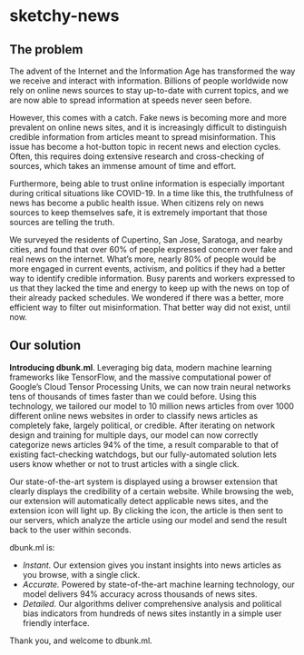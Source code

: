 # sketchy-news

## The problem

The advent of the Internet and the Information Age has transformed the way we receive and interact with information. Billions of people worldwide now rely on online news sources to stay up-to-date with current topics, and we are now able to spread information at speeds never seen before.

However, this comes with a catch. Fake news is becoming more and more prevalent on online news sites, and it is increasingly difficult to distinguish credible information from articles meant to spread misinformation. This issue has become a hot-button topic in recent news and election cycles. Often, this requires doing extensive research and cross-checking of sources, which takes an immense amount of time and effort.

Furthermore, being able to trust online information is especially important during critical situations like COVID-19. In a time like this, the truthfulness of news has become a public health issue. When citizens rely on news sources to keep themselves safe, it is extremely important that those sources are telling the truth.

We surveyed the residents of Cupertino, San Jose, Saratoga, and nearby cities, and found that over 60% of people expressed concern over fake and real news on the internet. What’s more, nearly 80% of people would be more engaged in current events, activism, and politics if they had a better way to identify credible information. Busy parents and workers expressed to us that they lacked the time and energy to keep up with the news on top of their already packed schedules. We wondered if there was a better, more efficient way to filter out misinformation. That better way did not exist, until now.

## Our solution

**Introducing dbunk.ml**. Leveraging big data, modern machine learning frameworks like TensorFlow, and the massive computational power of Google’s Cloud Tensor Processing Units, we can now train neural networks tens of thousands of times faster than we could before. Using this technology, we tailored our model to 10 million news articles from over 1000 different online news websites in order to classify news articles as completely fake, largely political, or credible. After iterating on network design and training for multiple days, our model can now correctly categorize news articles 94% of the time, a result comparable to that of existing fact-checking watchdogs, but our fully-automated solution lets users know whether or not to trust articles with a single click.

Our state-of-the-art system is displayed using a browser extension that clearly displays the credibility of a certain website. While browsing the web, our extension will automatically detect applicable news sites, and the extension icon will light up. By clicking the icon, the article is then sent to our servers, which analyze the article using our model and send the result back to the user within seconds. 

dbunk.ml is:
- *Instant.* Our extension gives you instant insights into news articles as you browse, with a single click.
- *Accurate.* Powered by state-of-the-art machine learning technology, our model delivers 94% accuracy across thousands of news sites.
- *Detailed.* Our algorithms deliver comprehensive analysis and political bias indicators from hundreds of news sites instantly in a simple user friendly interface.

Thank you, and welcome to dbunk.ml.
